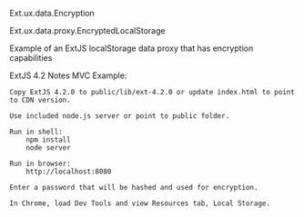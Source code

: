 Ext.ux.data.Encryption

Ext.ux.data.proxy.EncryptedLocalStorage

Example of an ExtJS localStorage data proxy that has encryption capabilities


ExtJS 4.2 Notes MVC Example:

    Copy ExtJS 4.2.0 to public/lib/ext-4.2.0 or update index.html to point to CDN version.

    Use included node.js server or point to public folder.

    Run in shell:
        npm install
        node server

    Run in browser:
        http://localhost:8080

    Enter a password that will be hashed and used for encryption.

    In Chrome, load Dev Tools and view Resources tab, Local Storage.
